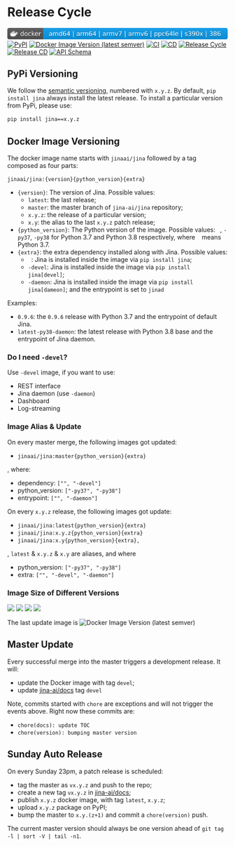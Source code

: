 # Release Cycle

[![Docker](https://github.com/jina-ai/jina/blob/master/.github/badges/docker-badge.svg?raw=true  "Jina is multi-arch ready, can run on different architectures")](https://hub.docker.com/r/jinaai/jina/tags)
[![PyPI](https://img.shields.io/pypi/v/jina?color=%23099cec&label=PyPI%20package&logo=pypi&logoColor=white)](https://pypi.org/project/jina/)
[![Docker Image Version (latest semver)](https://img.shields.io/docker/v/jinaai/jina?color=%23099cec&label=Docker%20Image&logo=docker&logoColor=white&sort=semver)](https://hub.docker.com/r/jinaai/jina/tags)
[![CI](https://github.com/jina-ai/jina/workflows/CI/badge.svg)](https://github.com/jina-ai/jina/actions?query=workflow%3ACI)
[![CD](https://github.com/jina-ai/jina/workflows/CD/badge.svg?branch=master)](https://github.com/jina-ai/jina/actions?query=workflow%3ACD)
[![Release Cycle](https://github.com/jina-ai/jina/workflows/Release%20Cycle/badge.svg)](https://github.com/jina-ai/jina/actions?query=workflow%3A%22Release+Cycle%22)
[![Release CD](https://github.com/jina-ai/jina/workflows/Release%20CD/badge.svg)](https://github.com/jina-ai/jina/actions?query=workflow%3A%22Release+CD%22)
[![API Schema](https://github.com/jina-ai/jina/workflows/API%20Schema/badge.svg)](https://api.jina.ai/)

## PyPi Versioning 

We follow the [semantic versioning](https://semver.org/), numbered with `x.y.z`. By default, `pip install jina` always install the latest release. To install a particular version from PyPi, please use:

```bash
pip install jina==x.y.z
```

## Docker Image Versioning

The docker image name starts with `jinaai/jina` followed by a tag composed as four parts:

```text
jinaai/jina:{version}{python_version}{extra}
```

- `{version}`: The version of Jina. Possible values:
    - `latest`: the last release;
    - `master`: the master branch of `jina-ai/jina` repository;
    - `x.y.z`: the release of a particular version;
    - `x.y`: the alias to the last `x.y.z` patch release;
- `{python_version}`: The Python version of the image. Possible values: ` `, `-py37`, `-py38` for Python 3.7 and Python 3.8 respectively, where ` ` means Python 3.7.
- `{extra}`: the extra dependency installed along with Jina. Possible values:
    - ` `: Jina is installed inside the image via `pip install jina`;
    - `-devel`: Jina is installed inside the image via `pip install jina[devel]`;
    - `-daemon`: Jina is installed inside the image via `pip install jina[dameon]`; and the entrypoint is set to `jinad`

Examples:

- `0.9.6`: the `0.9.6` release with Python 3.7 and the entrypoint of default Jina.
- `latest-py38-daemon`: the latest release with Python 3.8 base and the entrypoint of Jina daemon.

### Do I need `-devel`?

Use `-devel` image, if you want to use:
- REST interface
- Jina daemon (use `-daemon`)
- Dashboard
- Log-streaming 

### Image Alias & Update

On every master merge, the following images got updated:

- `jinaai/jina:master{python_version}{extra}`

, where:
  - dependency: `["", "-devel"]`
  - python_version: `["-py37", "-py38"]`
  - entrypoint: `["", "-daemon"]`

On every `x.y.z` release, the following images got update:

- `jinaai/jina:latest{python_version}{extra}`
- `jinaai/jina:x.y.z{python_version}{extra}`
- `jinaai/jina:x.y{python_version}{extra},`

, `latest` & `x.y.z` & `x.y` are aliases, and where
  - python_version: `["-py37", "-py38"]`
  - extra: `["", "-devel", "-daemon"]`
  

### Image Size of Different Versions

![](https://img.shields.io/docker/image-size/jinaai/jina/latest?label=jinaai%2Fjina%3Alatest&logo=docker)
![](https://img.shields.io/docker/image-size/jinaai/jina/latest-devel?label=jinaai%2Fjina%3Alatest-devel&logo=docker)
![](https://img.shields.io/docker/image-size/jinaai/jina/latest-daemon?label=jinaai%2Fjina%3Alatest-daemon&logo=docker)
![](https://img.shields.io/docker/image-size/jinaai/jina/master?label=jinaai%2Fjina%3Amaster&logo=docker)

The last update image is ![Docker Image Version (latest semver)](https://img.shields.io/docker/v/jinaai/jina?label=last%20update&logo=docker&sort=date) 

## Master Update

Every successful merge into the master triggers a development release. It will: 

- update the Docker image with tag `devel`;
- update [jina-ai/docs](https://github.com/jina-ai/docs) tag `devel`

Note, commits started with `chore` are exceptions and will not trigger the events above. Right now these commits are:

- `chore(docs): update TOC`
- `chore(version): bumping master version`

## Sunday Auto Release

On every Sunday 23pm, a patch release is scheduled:

- tag the master as `vx.y.z` and push to the repo;
- create a new tag `vx.y.z` in [jina-ai/docs](https://github.com/jina-ai/docs);
- publish `x.y.z` docker image, with tag `latest`, `x.y.z`;
- upload `x.y.z` package on PyPI;
- bump the master to `x.y.(z+1)` and commit a `chore(version)` push.

The current master version should always be one version ahead of `git tag -l | sort -V | tail -n1`.
